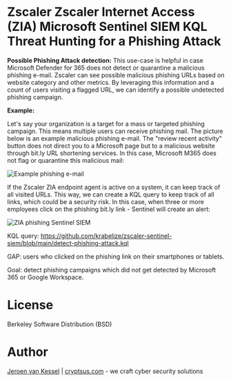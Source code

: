 # Zscaler Zscaler Internet Access (ZIA) Microsoft Sentinel SIEM KQL Threat Hunting for a Phishing Attack

**Possible Phishing Attack detection:**
This use-case is helpful in case Microsoft Defender for 365 does not detect or quarantine a malicious phishing e-mail. Zscaler can see possible malicious phishing URLs based on website category and other metrics. By leveraging this information and a count of users visiting a flagged URL, we can identify a possible undetected phishing campaign. 

**Example:**

Let's say your organization is a target for a mass or targeted phishing campaign. This means multiple users can receive phishing mail. The picture below is an example malicious phishing e-mail. The "review recent activity" button does not direct you to a Microsoft page but to a malicious website through bit.ly URL shortening services. In this case, Microsoft M365 does not flag or quarantine this malicious mail:

![Example phishing e-mail](https://github.com/krabelize/zscaler-sentinel-siem/blob/main/phishing-mail.png)

If the Zscaler ZIA endpoint agent is active on a system, it can keep track of all visited URLs. This way, we can create a KQL query to keep track of all links, which could be a security risk. In this case, when three or more employees click on the phishing bit.ly link - Sentinel will create an alert:

![ZIA phishing Sentinel SIEM](https://github.com/krabelize/zscaler-sentinel-siem/blob/main/zscaler-phishing-siem.jpeg)

KQL query: https://github.com/krabelize/zscaler-sentinel-siem/blob/main/detect-phishing-attack.kql

GAP: users who clicked on the phishing link on their smartphones or tablets.

Goal: detect phishing campaigns which did not get detected by Microsoft 365 or Google Workspace.

# License
Berkeley Software Distribution (BSD)

# Author
[Jeroen van Kessel](https://twitter.com/jeroenvkessel) | [cryptsus.com](https://cryptsus.com) - we craft cyber security solutions
